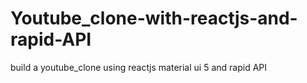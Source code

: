 # Youtube_clone-with-reactjs-and-rapid-API
build a youtube_clone using reactjs material ui 5 and rapid API
